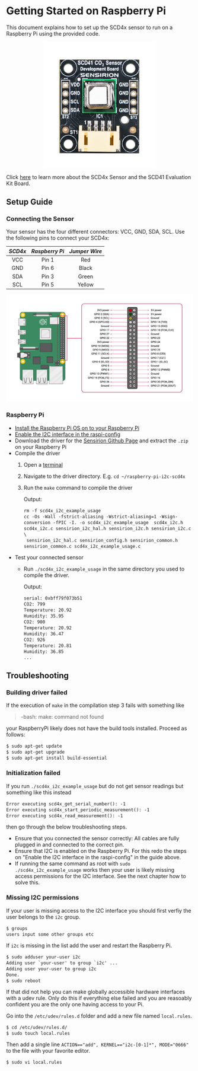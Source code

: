 Getting Started on Raspberry Pi
===============================

This document explains how to set up the SCD4x sensor to run on a Raspberry Pi
using the provided code.

[<center><img src="images/SCD41_Development_Board.png" width="300px"></center>](https://sensirion.com/my-scd-ek)

Click [here](https://sensirion.com/my-scd-ek) to learn more about the SCD4x Sensor and the SCD41 Evaluation Kit Board.


Setup Guide
-----------

### Connecting the Sensor

Your sensor has the four different connectors: VCC, GND, SDA, SCL. Use
the following pins to connect your SCD4x:

 *SCD4x*  |    *Raspberry Pi*    | *Jumper Wire*
 :------: | :------------------: | :-----------:
   VCC    |        Pin 1         |      Red
   GND    |        Pin 6         |     Black
   SDA    |        Pin 3         |     Green
   SCL    |        Pin 5         |     Yellow

<center><img src="images/GPIO-Pinout-Diagram.png" width="900px"></center>

### Raspberry Pi

- [Install the Raspberry Pi OS on to your Raspberry Pi](https://projects.raspberrypi.org/en/projects/raspberry-pi-setting-up)
- [Enable the I2C interface in the raspi-config](https://www.raspberrypi.org/documentation/configuration/raspi-config.md)
- Download the driver for the [Sensirion Github Page](https://github.com/Sensirion/raspberry-pi-i2c-scd4x) and extract the `.zip` on your Raspberry Pi
- Compile the driver
    1. Open a [terminal](https://www.raspberrypi.org/documentation/usage/terminal/?)
    2. Navigate to the driver directory. E.g. `cd ~/raspberry-pi-i2c-scd4x`
    3. Run the `make` command to compile the driver

       Output:
       ```
       rm -f scd4x_i2c_example_usage
       cc -Os -Wall -fstrict-aliasing -Wstrict-aliasing=1 -Wsign-conversion -fPIC -I. -o scd4x_i2c_example_usage  scd4x_i2c.h scd4x_i2c.c sensirion_i2c_hal.h sensirion_i2c.h sensirion_i2c.c \
       	sensirion_i2c_hal.c sensirion_config.h sensirion_common.h sensirion_common.c scd4x_i2c_example_usage.c
       ```
- Test your connected sensor
    - Run `./scd4x_i2c_example_usage` in the same directory you used to
      compile the driver.

      Output:
      ```
      serial: 0xbff79f073b51
      CO2: 799
      Temperature: 20.92
      Humidity: 35.95
      CO2: 900
      Temperature: 20.92
      Humidity: 36.47
      CO2: 926
      Temperature: 20.81
      Humidity: 36.85
      ...
      ```

Troubleshooting
---------------

### Building driver failed

If the execution of `make` in the compilation step 3 fails with something like

> -bash: make: command not found

your RaspberryPi likely does not have the build tools installed. Proceed as follows:

```
$ sudo apt-get update
$ sudo apt-get upgrade
$ sudo apt-get install build-essential
```

### Initialization failed

If you run `./scd4x_i2c_example_usage` but do not get sensor readings but
something like this instead

```
Error executing scd4x_get_serial_number(): -1
Error executing scd4x_start_periodic_measurement(): -1
Error executing scd4x_read_measurement(): -1
```

then go through the below troubleshooting steps.

-   Ensure that you connected the sensor correctly: All cables are fully
    plugged in and connected to the correct pin.
-   Ensure that I2C is enabled on the Raspberry Pi. For this redo the steps on
    "Enable the I2C interface in the raspi-config" in the guide above.
-   If running the same command as root with `sudo ./scd4x_i2c_example_usage`
    works then your user is likely missing access permissions for the I2C 
    interface. See the next chapter how to solve this.
    
### Missing I2C permissions

If your user is missing access to the I2C interface you should first verfiy
the user belongs to the `i2c` group.

```
$ groups
users input some other groups etc
```
If `i2c` is missing in the list add the user and restart the Raspberry Pi.

```
$ sudo adduser your-user i2c
Adding user `your-user' to group `i2c' ...
Adding user your-user to group i2c
Done.
$ sudo reboot
```

If that did not help you can make globally accessible hardware interfaces
with a udev rule. Only do this if everything else failed and you are 
reasoably confident you are the only one having access to your Pi.

Go into the `/etc/udev/rules.d` folder and add a new file named 
`local.rules`.
```
$ cd /etc/udev/rules.d/
$ sudo touch local.rules
```
Then add a single line `ACTION=="add", KERNEL=="i2c-[0-1]*", MODE="0666"` 
to the file with your favorite editor.
```
$ sudo vi local.rules
```
